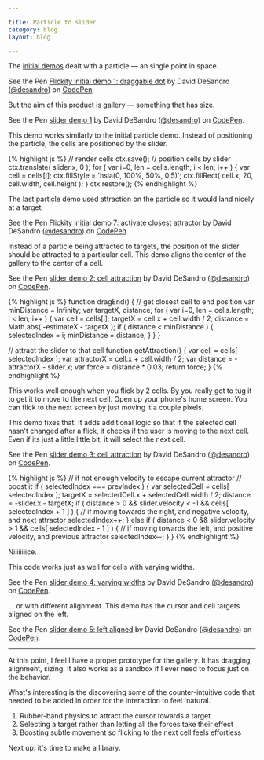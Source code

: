 ```yaml
---

title: Particle to slider
category: blog
layout: blog

---
```


The [initial demos](/blog/initial-demos) dealt with a particle — an single point in space.

<p data-height="240" data-theme-id="0" data-slug-hash="GgoGrP" data-default-tab="result" data-user="desandro" class='codepen'>See the Pen <a href='http://codepen.io/desandro/pen/GgoGrP/'>Flickity initial demo 1: draggable dot</a> by David DeSandro (<a href='http://codepen.io/desandro'>@desandro</a>) on <a href='http://codepen.io'>CodePen</a>.</p>

But the aim of this product is gallery — something that has size.

<p data-height="240" data-theme-id="0" data-slug-hash="myPLJr" data-default-tab="result" data-user="desandro" class='codepen'>See the Pen <a href='http://codepen.io/desandro/pen/myPLJr/'>slider demo 1</a> by David DeSandro (<a href='http://codepen.io/desandro'>@desandro</a>) on <a href='http://codepen.io'>CodePen</a>.</p>

This demo works similarly to the initial particle demo. Instead of positioning the particle, the cells are positioned by the slider.

{% highlight js %}
// render cells
ctx.save();
// position cells by slider
ctx.translate( slider.x, 0 );
for ( var i=0, len = cells.length; i < len; i++ ) {
  var cell = cells[i];
  ctx.fillStyle = 'hsla(0, 100%, 50%, 0.5)';
  ctx.fillRect( cell.x, 20, cell.width, cell.height );
}
ctx.restore();
{% endhighlight %}

The last particle demo used attraction on the particle so it would land nicely at a target.

<p data-height="240" data-theme-id="0" data-slug-hash="emJPRg" data-default-tab="result" data-user="desandro" class='codepen'>See the Pen <a href='http://codepen.io/desandro/pen/emJPRg/'>Flickity initial demo 7: activate closest attractor</a> by David DeSandro (<a href='http://codepen.io/desandro'>@desandro</a>) on <a href='http://codepen.io'>CodePen</a>.</p>

Instead of a particle being attracted to targets, the position of the slider should be attracted to a particular cell. This demo aligns the center of the gallery to the center of a cell.

<p data-height="240" data-theme-id="0" data-slug-hash="WbwJQd" data-default-tab="result" data-user="desandro" class='codepen'>See the Pen <a href='http://codepen.io/desandro/pen/WbwJQd/'>slider demo 2: cell attraction</a> by David DeSandro (<a href='http://codepen.io/desandro'>@desandro</a>) on <a href='http://codepen.io'>CodePen</a>.</p>

{% highlight js %}
function dragEnd() {
  // get closest cell to end position
  var minDistance = Infinity;
  var targetX, distance;
  for ( var i=0, len = cells.length; i < len; i++ ) {
    var cell = cells[i];
    targetX = cell.x + cell.width / 2;
    distance = Math.abs( -estimateX - targetX );
    if ( distance < minDistance ) {
      selectedIndex = i;
      minDistance = distance;
    }
  }
}

// attract the slider to that cell
function getAttraction() {
  var cell = cells[ selectedIndex ];
  var attractorX = cell.x + cell.width / 2;
  var distance = -attractorX - slider.x;
  var force = distance * 0.03;
  return force;
}
{% endhighlight %}

This works well enough when you flick by 2 cells. By you really got to tug it to get it to move to the next cell. Open up your phone's home screen. You can flick to the next screen by just moving it a couple pixels.

This demo fixes that. It adds additional logic so that if the selected cell hasn't changed after a flick, it checks if the user is moving to the next cell. Even if its just a little little bit, it will select the next cell.

<p data-height="240" data-theme-id="0" data-slug-hash="vEGjOG" data-default-tab="result" data-user="desandro" class='codepen'>See the Pen <a href='http://codepen.io/desandro/pen/vEGjOG/'>slider demo 3: cell attraction</a> by David DeSandro (<a href='http://codepen.io/desandro'>@desandro</a>) on <a href='http://codepen.io'>CodePen</a>.</p>

{% highlight js %}
// if not enough velocity to escape current attractor
// boost it
if ( selectedIndex === prevIndex  ) {
  var selectedCell = cells[ selectedIndex ];
  targetX = selectedCell.x + selectedCell.width / 2;
  distance = -slider.x - targetX;
  if ( distance > 0 && slider.velocity < -1 && cells[ selectedIndex + 1 ] ) {
    // if moving towards the right, and negative velocity, and next attractor
    selectedIndex++;
  } else if ( distance < 0 && slider.velocity > 1 && cells[ selectedIndex - 1 ] ) {
    // if moving towards the left, and positive velocity, and previous attractor
    selectedIndex--;
  }
}
{% endhighlight %}

Niiiiiiiice.

This code works just as well for cells with varying widths.

<p data-height="240" data-theme-id="0" data-slug-hash="pvyVgZ" data-default-tab="result" data-user="desandro" class='codepen'>See the Pen <a href='http://codepen.io/desandro/pen/pvyVgZ/'>slider demo 4: varying widths</a> by David DeSandro (<a href='http://codepen.io/desandro'>@desandro</a>) on <a href='http://codepen.io'>CodePen</a>.</p>

... or with different alignment. This demo has the cursor and cell targets aligned on the left.

<p data-height="240" data-theme-id="0" data-slug-hash="gbrzrm" data-default-tab="result" data-user="desandro" class='codepen'>See the Pen <a href='http://codepen.io/desandro/pen/gbrzrm/'>slider demo 5: left aligned</a> by David DeSandro (<a href='http://codepen.io/desandro'>@desandro</a>) on <a href='http://codepen.io'>CodePen</a>.</p>

---

At this point, I feel I have a proper prototype for the gallery. It has dragging, alignment, sizing. It also works as a sandbox if I ever need to focus just on the behavior.

What's interesting is the discovering some of the counter-intuitive code that needed to be added in order for the interaction to feel 'natural.'

1. Rubber-band physics to attract the cursor towards a target
2. Selecting a target rather than letting all the forces take their effect
3. Boosting subtle movement so flicking to the next cell feels effortless

Next up: it's time to make a library.

<script async src="//assets.codepen.io/assets/embed/ei.js"></script>
